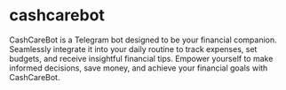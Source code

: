 # cashcarebot
CashCareBot is a Telegram bot designed to be your financial companion. Seamlessly integrate it into your daily routine to track expenses, set budgets, and receive insightful financial tips. Empower yourself to make informed decisions, save money, and achieve your financial goals with CashCareBot.

